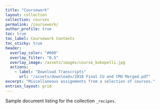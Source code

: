 ```yaml
---
title: "Coursework"
layout: collection
collection: courses
permalink: /coursework/
author_profile: true
toc: true
toc_label: Coursework Contents
toc_sticky: true
header:
  overlay_color: "#000"
  overlay_filter: "0.5"
  overlay_image: /assets/images/course_kokopelli.jpg
  actions:
    - label: "Download Transcripts"
      url: "/assets/downloads/2018 Final CU and CMU Merged.pdf"
excerpt: "Miscellaneous assignments from a selection of courses."
entries_layout: grid
---
```


Sample document listing for the collection `_recipes`.
